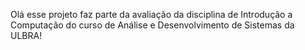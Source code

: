 Olá esse projeto faz parte da avaliação da disciplina de Introdução a Computação do curso de Análise e Desenvolvimento de Sistemas da ULBRA!
